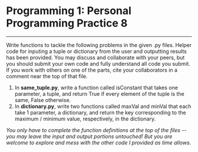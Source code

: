 # Programming 1: Personal Programming Practice 8

---

Write functions to tackle the following problems in the given .py files. Helper code for inputing a tuple or dictionary from the user and outputting results has been provided. You may discuss and collaborate with your peers, but you should submit your own code and fully understand all code you submit. If you work with others on one of the parts, cite your collaborators in a comment near the top of that file.

1. In **same_tuple.py**, write a function called isConstant that takes one parameter, a tuple, and return True if every element of the tuple is the same, False otherwise.
2. In **dictionary.py**, write two functions called maxVal and minVal that each take 1 parameter, a dictionary, and return the key corresponding to the maximum / minimum value, respectively, in the dictionary.

*You only have to complete the function definitions at the top of the files -- you may leave the input and output portions untouched! But you are welcome to explore and mess with the other code I provided as time allows.*
